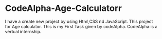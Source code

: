 # CodeAlpha-Age-Calculatorr
I have a create new project by using Html,CSS nd JavaScript. This project for Age calculator.
This is my First Task given by codeAlpha.
CodeAlpha is a vertual internship.
